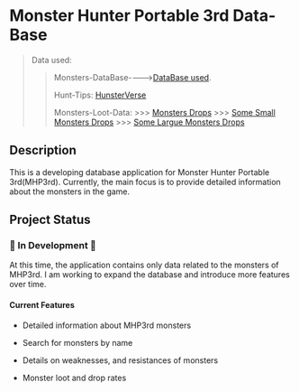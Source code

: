 # Monster Hunter Portable 3rd Data-Base

> Data used:
>> Monsters-DataBase---->[DataBase used](https://github.com/CrimsonNynja/monster-hunter-DB).
>>
>> Hunt-Tips: [HunsterVerse](https://hunstermonter.net/)
>>
>> Monsters-Loot-Data:
    >>> [Monsters Drops](https://gamefaqs.gamespot.com/psp/991479-monster-hunter-portable-3rd/faqs/61490)
    >>> [Some Small Monsters Drops](https://monsterhunter.fandom.com/wiki/MH3:_Small_Monster_Carve_List)
    >>> [Some Largue Monsters Drops](https://monsterhunter.fandom.com/wiki/MH3:_Monster_Carves_%26_Rewards)

## Description

This is a developing database application for Monster Hunter Portable 3rd(MHP3rd). Currently, the main focus is to provide detailed information about the monsters in the game.

## Project Status

### 🚧 In Development 🚧

At this time, the application contains only data related to the monsters of MHP3rd. I am working to expand the database and introduce more features over time.

#### Current Features

* Detailed information about MHP3rd monsters

* Search for monsters by name

* Details on  weaknesses, and resistances of monsters

* Monster loot and drop rates
